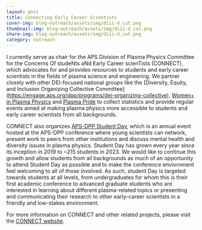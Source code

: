 ```yaml
---
layout: post
title: Connecting Early Career Scientists
cover-img: blog-outreach/assets/img/diii-d_cut.png
thumbnail-img: blog-outreach/assets/img/diii-d_cut.png
share-img: blog-outreach/assets/img/diii-d_cut.png
category: outreach
---
```


I currently serve as chair for the APS Division of Plasma Physics Committee for the Concerns Of studeNts aNd Early Career scienTists (CONNECT), which advocates for and provides resources to students and early career scientists in the fields of plasma science and engineering. We partner closely with other DEI-focused national groups like the [Diversity, Equity, and Inclusion Organizing Collective Committee] (https://engage.aps.org/dpp/programs/dei-organizing-collective), [Women+ in Plasma Physics](https://engage.aps.org/dpp/programs/women-in-plasma-physics) and [Plasma Pride](https://engage.aps.org/dpp/programs/plasma-pride) to collect statistics and provide regular events aimed at making plasma physics more accessible to students and early career scientists from all backgrounds. 


CONNECT also organizes [APS-DPP Student Day](https://dpp-connect.org/meeting), which is an annual event hosted at the APS-DPP conference where young scientists can network, present work to peers from other institutions and discuss mental health and diversity issues in plasma physics. Student Day has grown every year since its inception in 2019 to ~215 students in 2023. We would like to continue this growth and allow students from all backgrounds as much of an opportunity to attend Student Day as possible and to make the conference enviornment feel welcoming to all of those involved. As such, student Day is targeted towards students at all levels, from undergraduates for whom this is their first academic conference to advanced graduate students who are interested in learning about different plasma-related topics or presenting and communicating their research to other early-career scientists in a friendly and low-stakes environment.
 
For more information on CONNECT and other related projects, please visit the [CONNECT website](https://dpp-connect.org/). 